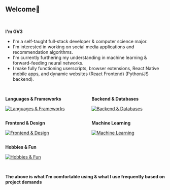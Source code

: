 <h2 align="left">Welcome👋</h2><br/>

<div align="left">

<p><strong>I'm GV3</strong></p>
<ul>
  <li>I'm a self-taught full-stack developer & computer science major.</li>
  <li>I'm interested in working on social media applications and recommendation algorithms.</li>
  <li>I'm currently furthering my understanding in machine learning & forward-feeding neural networks.</li>
  <li>I make fully functioning userscripts, browser extensions, React Native mobile apps, and dynamic websites (React Frontend) (Python/JS backend).</li>
</ul><br/>

<div style="display: flex; flex-direction: row; justify-content: space-between;">
  <div style="flex: 1; padding-right: 20px;">
    <p align="left"><strong>Languages & Frameworks</strong></p>
    <p align="left">
      <a href="#"><img src="https://skillicons.dev/icons?i=python,typescript,js,express,nodejs,npm,vite,jquery" alt="Languages & Frameworks"/></a>
    </p>
  </div>

  <div style="flex: 1; padding-left: 20px;">
    <p align="left"><strong>Backend & Databases</strong></p>
    <p align="left">
      <a href="#"><img src="https://skillicons.dev/icons?i=aws,firebase,heroku,git,redis,mysql,mongodb,cloudflare" alt="Backend & Databases"/></a>
    </p>
  </div>
</div>

<div style="display: flex; flex-direction: row; justify-content: space-between;">
  <div style="flex: 1; padding-right: 20px;">
    <p align="left"><strong>Frontend & Design</strong></p>
    <p align="left">
      <a href="#"><img src="https://skillicons.dev/icons?i=react,svelte,tailwind,figma,bootstrap&perline=6" alt="Frontend & Design"/></a>
    </p>
  </div>

  <div style="flex: 1; padding-left: 20px;">
    <p align="left"><strong>Machine Learning</strong></p>
    <p align="left">
      <a href="#"><img src="https://skillicons.dev/icons?i=tensorflow,pytorch,sklearn&perline=3" alt="Machine Learning"/></a>
    </p>
  </div>
</div>

<div style="display: flex; flex-direction: row; justify-content: space-between;">
  <div style="flex: 1; padding-right: 20px;">
    <p align="left"><strong>Hobbies & Fun</strong></p>
    <p align="left">
      <a href="#"><img src="https://skillicons.dev/icons?i=arduino,raspberrypi&perline=2" alt="Hobbies & Fun"/></a>
    </p>
  </div>
</div><br/>

<p><strong>The above is what I'm comfortable using & what I use frequently based on project demands</strong></p>
</div>

